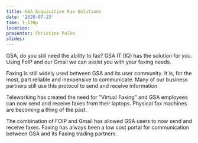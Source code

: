 ```yaml
---
title: GSA Acquisition Fax Solutions
date: '2020-07-23'
time: 1-130p
location:
presenter: Christine Palko
slides:
---
```


GSA, do you still need the ability to fax? GSA IT (IQ) has the solution for you. Using FoIP and our Gmail we can assist you with your faxing needs.

Faxing is still widely used between GSA and its user community. It is, for the most, part reliable and inexpensive to communicate. Many of our business partners still use this protocol to send and receive information.

Teleworking has created the need for "Virtual Faxing" and GSA employees can now send and receive faxes from their laptops. Physical fax machines are becoming a thing of the past.

The combination of FOIP and Gmail has allowed GSA users to now send and receive faxes. Faxing has always been a low cost portal for communication between GSA and its Faxing trading partners.

